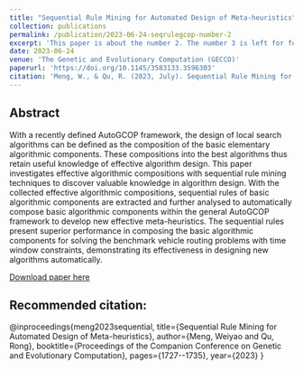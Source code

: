 ```yaml
---
title: "Sequential Rule Mining for Automated Design of Meta-heuristics"
collection: publications
permalink: /publication/2023-06-24-seqrulegcop-number-2
excerpt: 'This paper is about the number 2. The number 3 is left for future work.'
date: 2023-06-24
venue: 'The Genetic and Evolutionary Computation (GECCO)'
paperurl: 'https://doi.org/10.1145/3583133.3596303'
citation: 'Meng, W., & Qu, R. (2023, July). Sequential Rule Mining for Automated Design of Meta-heuristics. In Proceedings of the Companion Conference on Genetic and Evolutionary Computation (pp. 1727-1735).'
---
```

Abstract
----
With a recently defined AutoGCOP framework, the design of local
search algorithms can be defined as the composition of the basic
elementary algorithmic components. These compositions into the
best algorithms thus retain useful knowledge of effective algorithm
design. This paper investigates effective algorithmic compositions
with sequential rule mining techniques to discover valuable knowledge in algorithm design. With the collected effective algorithmic
compositions, sequential rules of basic algorithmic components are
extracted and further analysed to automatically compose basic algorithmic components within the general AutoGCOP framework to
develop new effective meta-heuristics. The sequential rules present
superior performance in composing the basic algorithmic components for solving the benchmark vehicle routing problems with time
window constraints, demonstrating its effectiveness in designing
new algorithms automatically.

[Download paper here](http://www.cs.nott.ac.uk/~psxwm3/publications/GECCO2023_Sequential_rule_mining_for_automated_design_of_meta_heuristics.pdf)

Recommended citation: 
----
@inproceedings{meng2023sequential,
  title={Sequential Rule Mining for Automated Design of Meta-heuristics},
  author={Meng, Weiyao and Qu, Rong},
  booktitle={Proceedings of the Companion Conference on Genetic and Evolutionary Computation},
  pages={1727--1735},
  year={2023}
}